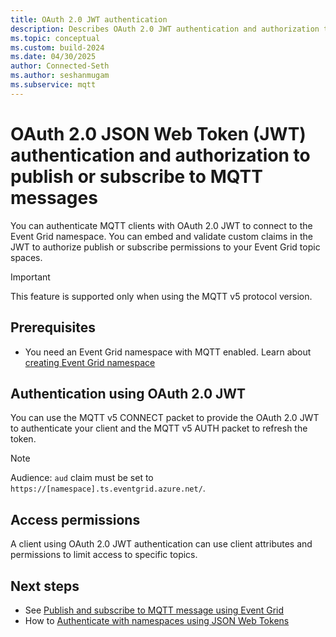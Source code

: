 ```yaml
---
title: OAuth 2.0 JWT authentication
description: Describes OAuth 2.0 JWT authentication and authorization to publish or subscribe to MQTT messages
ms.topic: conceptual
ms.custom: build-2024
ms.date: 04/30/2025
author: Connected-Seth
ms.author: seshanmugam
ms.subservice: mqtt
---
```


# OAuth 2.0 JSON Web Token (JWT) authentication and authorization to publish or subscribe to MQTT messages 

You can authenticate MQTT clients with OAuth 2.0 JWT to connect to the Event Grid namespace. You can embed and validate custom claims in the JWT to authorize publish or subscribe permissions to your Event Grid topic spaces.

> [!IMPORTANT]
> This feature is supported only when using the MQTT v5 protocol version.

## Prerequisites
- You need an Event Grid namespace with MQTT enabled. Learn about [creating Event Grid namespace](/azure/event-grid/create-view-manage-namespaces#create-a-namespace)

<a name='authentication-using-azure-ad-jwt'></a>

## Authentication using OAuth 2.0 JWT
You can use the MQTT v5 CONNECT packet to provide the OAuth 2.0 JWT to authenticate your client and the MQTT v5 AUTH packet to refresh the token.  

> [!NOTE]
> Audience: `aud` claim must be set to `https://[namespace].ts.eventgrid.azure.net/`. 

## Access permissions
A client using OAuth 2.0 JWT authentication can use client attributes and permissions to limit access to specific topics. 

## Next steps
- See [Publish and subscribe to MQTT message using Event Grid](mqtt-publish-and-subscribe-portal.md)
- How to [Authenticate with namespaces using JSON Web Tokens](authenticate-with-namespaces-using-json-web-tokens.md)
